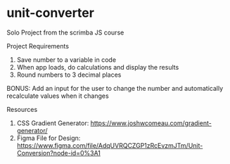 # unit-converter
Solo Project from the scrimba JS course

Project Requirements
1. Save number to a variable in code
2. When app loads, do calculations and display the results
3. Round numbers to 3 decimal places

BONUS: Add an input for the user to change the number and automatically recalculate values when it changes

Resources
1. CSS Gradient Generator: https://www.joshwcomeau.com/gradient-generator/
2. Figma File for Design: https://www.figma.com/file/AdqUVRQCZGP1zRcEvzmJTm/Unit-Conversion?node-id=0%3A1 